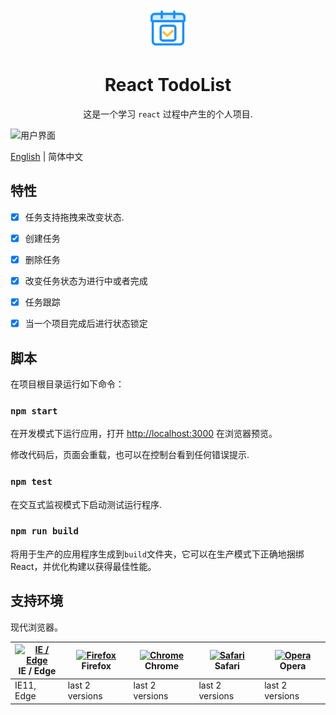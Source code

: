 <p align="center">
  <a href="https://github.com/stefan-ysh/react-todo">
    <img alt="React TodoList" height="64" src="./src/assets/doc/image/logo.svg">
  </a>
</p>
<h1 align="center">React TodoList</h1>
<div align="center">

这是一个学习 `react` 过程中产生的个人项目.

</div>

![用户界面](./src/assets/doc/image/todo-list.gif)

[English](./README-en_US.md) | 简体中文

## 特性

+ [x] 任务支持拖拽来改变状态.

+ [x] 创建任务

+ [x] 删除任务

+ [x] 改变任务状态为进行中或者完成

+ [x] 任务跟踪

+ [x] 当一个项目完成后进行状态锁定

<!-- This project was bootstrapped with [Create React App](https://github.com/facebook/create-react-app). -->

## 脚本

在项目根目录运行如下命令：

### `npm start`

在开发模式下运行应用，打开 [http://localhost:3000](http://localhost:3000) 在浏览器预览。

修改代码后，页面会重载，也可以在控制台看到任何错误提示.

### `npm test`

在交互式监视模式下启动测试运行程序.

### `npm run build`

将用于生产的应用程序生成到`build`文件夹，它可以在生产模式下正确地捆绑 React，并优化构建以获得最佳性能。

## 支持环境

现代浏览器。

| [<img src="https://raw.githubusercontent.com/alrra/browser-logos/master/src/edge/edge_48x48.png" alt="IE / Edge" width="24px" height="24px" />](http://godban.github.io/browsers-support-badges/)</br>IE / Edge | [<img src="https://raw.githubusercontent.com/alrra/browser-logos/master/src/firefox/firefox_48x48.png" alt="Firefox" width="24px" height="24px" />](http://godban.github.io/browsers-support-badges/)</br>Firefox | [<img src="https://raw.githubusercontent.com/alrra/browser-logos/master/src/chrome/chrome_48x48.png" alt="Chrome" width="24px" height="24px" />](http://godban.github.io/browsers-support-badges/)</br>Chrome | [<img src="https://raw.githubusercontent.com/alrra/browser-logos/master/src/safari/safari_48x48.png" alt="Safari" width="24px" height="24px" />](http://godban.github.io/browsers-support-badges/)</br>Safari | [<img src="https://raw.githubusercontent.com/alrra/browser-logos/master/src/opera/opera_48x48.png" alt="Opera" width="24px" height="24px" />](http://godban.github.io/browsers-support-badges/)</br>Opera |
| --------------------------------------------------------------------------------------------------------------------------------------------------------------------------------------------------------------- | ----------------------------------------------------------------------------------------------------------------------------------------------------------------------------------------------------------------- | ------------------------------------------------------------------------------------------------------------------------------------------------------------------------------------------------------------- | ------------------------------------------------------------------------------------------------------------------------------------------------------------------------------------------------------------- | --------------------------------------------------------------------------------------------------------------------------------------------------------------------------------------------------------- |
| IE11, Edge                                                                                                                                                                                                      | last 2 versions                                                                                                                                                                                                   | last 2 versions                                                                                                                                                                                               | last 2 versions                                                                                                                                                                                               | last 2 versions                                                                                                                                                                                           |
